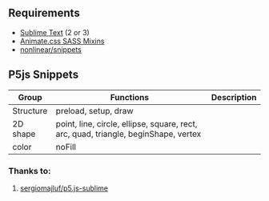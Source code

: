 ## Requirements
- [Sublime Text](http://www.sublimetext.com) (2 or 3)
- [Animate.css SASS Mixins](https://github.com/geoffgraham/animate.scss)
- [nonlinear/snippets](https://github.com/nonlinear/snippets/)


## P5js Snippets

|Group|Functions|Description|
|---|---|---|
|Structure|preload, setup, draw||
|2D shape|point, line, circle, ellipse, square, rect, arc, quad, triangle, beginShape, vertex||
|color|noFill||


### Thanks to:

1. [sergiomajluf/p5.js-sublime](https://github.com/sergiomajluf/p5.js-sublime)